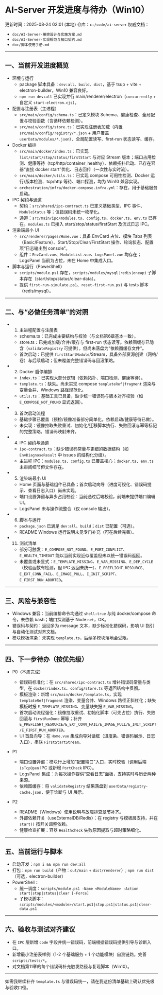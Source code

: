 # AI-Server 开发进度与待办（Win10）

更新时间：2025-08-24 02:01 (本地)
仓库：`c:/code/ai-server`
权威文档：
- `doc/AI-Server-编排设计与实施方案.md`
- `doc/AI-Server-实现规范与接口契约.md`
- `doc/脚本使用手册.md`

---

## 一、当前开发进度概览

- 环境与运行
  - package 脚本具备：`dev:all`、`build`、`dist`，基于 tsup + vite + electron-builder，Win10 兼容良好。
  - `npm run dev:all` 已实现并行 main/renderer/electron（`concurrently` + 自定义 `start-electron.cjs`）。
- 配置与注册表（主进程）
  - `src/main/config/schema.ts`：已定义模块 Schema、健康检查、全局配置与校验函数（含循环依赖检测）。
  - `src/main/config/store.ts`：已实现注册表加载（内置 `src/main/config/registry/*.json` + 用户覆盖 `userData/modules/*.json`）、全局配置读写、first-run 状态读写、缓存。
- Docker 编排
  - `src/main/docker/index.ts`：已实现 `list/start/stop/status/firstStart` 与对应 Stream 版本；端口占用检测、健康等待（tcp/http/container_healthy）、依赖拓扑启动、已存在容器“直接 docker start”优化、日志回传（一次性与实时流）。
  - `src/main/docker/utils.ts`：已实现 compose 可用性检测、Docker 运行/版本检测、tcp/http 等待、端口探测，均为 Win10 兼容实现。
  - `orchestration/infra/docker-compose.infra.yml`：存在，用于基础服务启动。
- IPC 契约与通道
  - 契约：`src/shared/ipc-contract.ts` 已定义基础类型、IPC 事件、`ModuleStatus` 等；但错误码未统一枚举化。
  - 通道：`src/main/ipc/modules.ts`、`config.ts`、`docker.ts`、`env.ts` 已存在。`modules.ts` 已接入 start/stop/status/firstStart 及流式日志 IPC。
- 渲染端最小 UI
  - `src/renderer/pages/Home.vue`：具备 EnvCard 占位、模块 Tabs 列表（Basic/Feature）、Start/Stop/Clear/FirstStart 操作、轮询状态、配置项“日志输出到 console”。
  - 组件：`EnvCard.vue`、`ModuleList.vue`、`LogsPanel.vue` 均存在；LogsPanel 当前为占位，未在 Home 中集成入口。
- 脚本与运行（PowerShell）
  - `scripts/module.ps1` 存在，`scripts/modules/mysql|redis|oneapi` 子脚本存在（start/stop/status/clear-data）。
  - 提供 `first-run-simulate.ps1`、`reset-first-run.ps1` 与 tests 脚本（redis/mysql）。

---

## 二、与“必做任务清单”的对照

- 1) 主进程配置与注册表
  - schema.ts：已完成主要结构与校验（与文档第6章基本一致）。
  - store.ts：已完成加载/合并/缓存与 first-run 状态读写。依赖图缓存已隐含（`validateRegistry` 可提供），但尚未落盘为“依赖图缓存文件”。
  - 首次启动：已提供 `firstStartModule`/Stream，具备外部资源创建（网络/卷）与后续启动；但未覆盖完整错误码与回滚策略。
- 2) Docker 启停编排
  - `index.ts`：已实现大部分逻辑（依赖拓扑、端口检测、健康等待）。
  - `template.ts`：缺失。尚未实现 compose `templateRef|fragment` 渲染与变量合并、Windows 路径规范化。
  - `utils.ts`：基础工具已具备，缺少统一错误码与版本对齐校验（如 `E_COMPOSE_NOT_FOUND` 显式返回）。
- 3) 首次启动流程
  - 基础步骤已覆盖（预检/镜像准备部分简单化，依赖启动/健康等待已做）。
  - 未实现：镜像拉取失败重试、初始化/迁移脚本执行、失败回滚与幂等标记的完整策略，错误码映射未齐。
- 4) IPC 契约与通道
  - `ipc-contract.ts`：缺少错误码常量与更细的数据结构（如 `EnvDiagnoseResult` 中 issues 的结构化分级）。
  - 主进程 IPC：`modules.ts`、`config.ts` 已覆盖核心；`docker.ts`、`env.ts` 未审阅细节但文件存在。
- 5) 渲染端最小 UI
  - Home 页面与基础组件已具备；首次启动向导（进度可视化、错误码提示、查看日志入口）尚未实现。
  - 端口设置弹窗与异步占用校验：当前通过后端校验，前端未提供端口编辑 UI。
  - LogsPanel 未与操作流整合（仅 console 输出）。
- 6) 脚本与运行
  - `package.json` 已满足 `dev:all`、`build`；`dist` 已配置（可选）。
  - README Windows 运行说明未见专门补充（可在后续完善）。

- 11) 测试清单
  - 部分可触发：`E_COMPOSE_NOT_FOUND`、`E_PORT_CONFLICT`、`E_HEALTH_TIMEOUT` 能以当前实现近似覆盖但未以统一错误码返回。
  - 未覆盖或未显式：`E_TEMPLATE_MISSING`、`E_VAR_MISSING`、`E_DEP_CYCLE`（校验函数有检测，但 IPC 返回未统一）、`E_PREFLIGHT_RESOURCE`、`E_EXT_CONN_FAIL`、`E_IMAGE_PULL`、`E_INIT_SCRIPT`、`E_FIRST_RUN_ABORTED`。

---

## 三、风险与兼容性

- Windows 兼容：当前编排命令均通过 `shell:true` 与纯 docker/compose 命令，未依赖 bash；端口探测基于 Node `net`，OK。
- 错误码与契约：返回多为 message 文本，缺少标准化错误码，影响 UI 指引与自动化测试对齐文档。
- 模块模板渲染：未实现 `template.ts`，后续多模块落地会受限。

---

## 四、下一步待办（按优先级）

- P0（本周完成）
  - 错误码标准化：在 `src/shared/ipc-contract.ts` 增补错误码常量与类型，在 `docker/index.ts`、`config/store.ts` 等返回结构中贯彻。
  - 模板渲染：新增 `src/main/docker/template.ts`，实现 `templateRef|fragment` 渲染、变量合并、Windows 路径正斜杠化；缺失模板时报 `E_TEMPLATE_MISSING`、变量缺失报 `E_VAR_MISSING`。
  - 首次启动流程强化：镜像拉取重试、初始化脚本（可先占位）执行、失败回滚与 `firstRunDone` 幂等；补齐 `E_PREFLIGHT_RESOURCE/E_EXT_CONN_FAIL/E_IMAGE_PULL/E_INIT_SCRIPT/E_FIRST_RUN_ABORTED`。
  - UI 首启向导：在 `Home.vue` 集成向导对话框（进度条、错误码展示、日志入口），串联 `FirstStartStream`。

- P1
  - 端口设置弹窗：模块行上增加“配置端口”入口，实时校验（调用后端 `isTcpOpen` IPC 或新增 `PortCheck` IPC）。
  - LogsPanel 集成：为每次操作提供“查看日志”面板，支持实时与历史两种来源。
  - 依赖图缓存：将 `validateRegistry` 结果落盘到 `userData/registry-cache.json`，便于诊断与 UI 展示。

- P2
  - README（Windows）使用说明与故障排查章节补齐。
  - 外部依赖开关（useExternalDB/Redis）：在 registry 与模板层支持，并在 `start()` 按开关调整依赖。
  - 健康检查扩展：容器 `Healthcheck` 失败原因提取与超时策略细化。

---

## 五、当前运行与脚本

- 启动开发：`npm i && npm run dev:all`
- 打包：`npm run build`（产物：`out/main` + `dist/renderer`）; `npm run dist`（可选，electron-builder）
- PowerShell：
  - 统一调度：`scripts/module.ps1 -Name <ModuleName> -Action start|stop|status|clear [-Force]`
  - 子模块脚本：`scripts/modules/<module>/start.ps1|stop.ps1|status.ps1|clear-data.ps1`

---

## 六、验收与测试对齐建议

- 在 `IPC` 层新增 `code` 字段并统一错误码，前端根据错误码提供引导与诊断入口。
- 新增最小注册表样例（1-2 个基础服务 + 1 个功能模块）自测链路，完善 `scripts/tests/*`。
- 对文档第11章的每个错误码补充触发路径与复现脚本（Win10）。

---

如需我继续补齐 `template.ts` 与错误码统一，请在我这份清单基础上确认优先级与验收口径。
